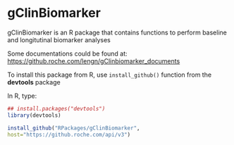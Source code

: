 # gClinBiomarker

gClinBiomarker is an R package that contains functions to perform baseline and longitutinal biomarker analyses 

Some documentations could be found at:
https://github.roche.com/lengn/gClinbiomarker_documents

To install this package from R, use `install_github()` function from the **devtools** package

In R, type:

```r
## install.packages("devtools")
library(devtools)

install_github("RPackages/gClinBiomarker",
host="https://github.roche.com/api/v3")
```
